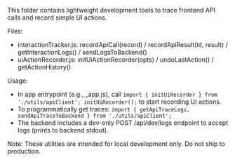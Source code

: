 This folder contains lightweight development tools to trace frontend API calls and record simple UI actions.

Files:
- interactionTracker.js: recordApiCall(record) / recordApiResult(id, result) / getInteractionLogs() / sendLogsToBackend()
- uiActionRecorder.js: initUiActionRecorder(opts) / undoLastAction() / getActionHistory()

Usage:
- In app entrypoint (e.g., _app.js), call `import { initUiRecorder } from './utils/apiClient'; initUiRecorder();` to start recording UI actions.
- To programmatically get traces: `import { getApiTraceLogs, sendApiTraceToBackend } from './utils/apiClient';`
- The backend includes a dev-only POST /api/dev/logs endpoint to accept logs (prints to backend stdout).

Note: These utilities are intended for local development only. Do not ship to production.
